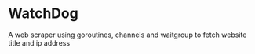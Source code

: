 # WatchDog
A web scraper using goroutines, channels and waitgroup to fetch website title and ip address
